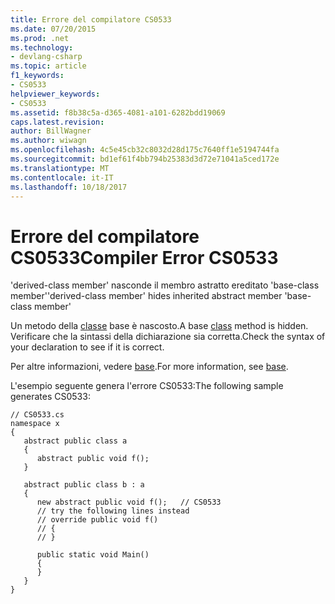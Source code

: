 ```yaml
---
title: Errore del compilatore CS0533
ms.date: 07/20/2015
ms.prod: .net
ms.technology:
- devlang-csharp
ms.topic: article
f1_keywords:
- CS0533
helpviewer_keywords:
- CS0533
ms.assetid: f8b38c5a-d365-4081-a101-6282bdd19069
caps.latest.revision: 
author: BillWagner
ms.author: wiwagn
ms.openlocfilehash: 4c5e45cb32c8032d28d175c7640ff1e5194744fa
ms.sourcegitcommit: bd1ef61f4bb794b25383d3d72e71041a5ced172e
ms.translationtype: MT
ms.contentlocale: it-IT
ms.lasthandoff: 10/18/2017
---
```

# <a name="compiler-error-cs0533"></a><span data-ttu-id="9d8bd-102">Errore del compilatore CS0533</span><span class="sxs-lookup"><span data-stu-id="9d8bd-102">Compiler Error CS0533</span></span>
<span data-ttu-id="9d8bd-103">'derived-class member' nasconde il membro astratto ereditato 'base-class member'</span><span class="sxs-lookup"><span data-stu-id="9d8bd-103">'derived-class member' hides inherited abstract member 'base-class member'</span></span>  
  
 <span data-ttu-id="9d8bd-104">Un metodo della [classe](../../csharp/language-reference/keywords/class.md) base è nascosto.</span><span class="sxs-lookup"><span data-stu-id="9d8bd-104">A base [class](../../csharp/language-reference/keywords/class.md) method is hidden.</span></span> <span data-ttu-id="9d8bd-105">Verificare che la sintassi della dichiarazione sia corretta.</span><span class="sxs-lookup"><span data-stu-id="9d8bd-105">Check the syntax of your declaration to see if it is correct.</span></span>  
  
 <span data-ttu-id="9d8bd-106">Per altre informazioni, vedere [base](../../csharp/language-reference/keywords/base.md).</span><span class="sxs-lookup"><span data-stu-id="9d8bd-106">For more information, see [base](../../csharp/language-reference/keywords/base.md).</span></span>  
  
 <span data-ttu-id="9d8bd-107">L'esempio seguente genera l'errore CS0533:</span><span class="sxs-lookup"><span data-stu-id="9d8bd-107">The following sample generates CS0533:</span></span>  
  
```  
// CS0533.cs  
namespace x  
{  
   abstract public class a  
   {  
      abstract public void f();  
   }  
  
   abstract public class b : a  
   {  
      new abstract public void f();   // CS0533  
      // try the following lines instead  
      // override public void f()  
      // {  
      // }  
  
      public static void Main()  
      {  
      }  
   }  
}  
```
